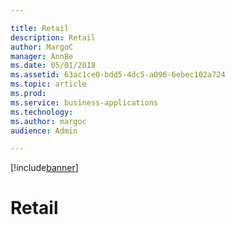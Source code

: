 ```yaml
---

title: Retail
description: Retail
author: MargoC
manager: AnnBe
ms.date: 05/01/2018
ms.assetid: 63ac1ce0-bdd5-4dc5-a096-6ebec102a724
ms.topic: article
ms.prod: 
ms.service: business-applications
ms.technology: 
ms.author: margoc
audience: Admin

---
```


[!include[banner](../../includes/banner.md)]

#  Retail


